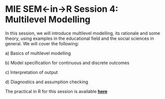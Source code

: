 # MIE SEM<-in->R Session 4: Multilevel Modelling

In this session, we will introduce multilevel modelling, its rationale and some theory, using examples in the educational field and the social sciences in general. We will cover the following:

a) Basics of multilevel modelling

b) Model specification for continuous and discrete outcomes

c) Interpretation of output

d) Diagnostics and assumption checking

The practical in R for this session is available [**here**](https://rpubs.com/patroncos/mie_seminar_s4_mlm_practical)

